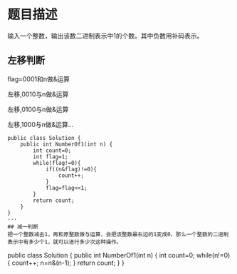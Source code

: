 # 题目描述
输入一个整数，输出该数二进制表示中1的个数。其中负数用补码表示。
## 左移判断
flag=0001和n做&运算

左移,0010与n做&运算

左移,0100与n做&运算

左移,1000与n做&运算...
```
public class Solution {
    public int NumberOf1(int n) {
        int count=0;
        int flag=1;
        while(flag!=0){
            if((n&flag)!=0){
                count++;
            }
            flag=flag<<1;
        }
        return count;
    }
}
···
## 减一判断
把一个整数减去1，再和原整数做与运算，会把该整数最右边的1变成0，那么一个整数的二进制表示中有多少个1，就可以进行多少次这种操作。
```
public class Solution {
    public int NumberOf1(int n) {
        int count=0;
        while(n!=0){
            count++;
            n=n&(n-1);
        }
        return count;
    }
}
```
